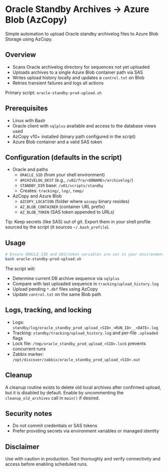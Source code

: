 # Oracle Standby Archives → Azure Blob (AzCopy)

Simple automation to upload Oracle standby archivelog files to Azure Blob Storage using AzCopy.

## Overview
- Scans Oracle archivelog directory for sequences not yet uploaded
- Uploads archives to a single Azure Blob container path via SAS
- Writes upload history locally and updates a `control.txt` on Blob
- Retries transient failures and logs all actions

Primary script: `oracle-standby-prod-upload.sh`

## Prerequisites
- Linux with Bash
- Oracle client with `sqlplus` available and access to the database views used
- AzCopy v10+ installed (binary path configured in the script)
- Azure Blob container and a valid SAS token

## Configuration (defaults in the script)
- Oracle and paths
  - `ORACLE_SID` (from your shell environment)
  - `ARCHIVELOG_DEST` (e.g., `/u02/fra/<DBNAME>/archivelog/`)
  - `STANDBY_DIR` base: `/u01/scripts/standby`
  - Creates: `tracking/`, `log/`, `temp/`
- AzCopy and Azure Blob
  - `AZCOPY_LOCATION` (folder where `azcopy` binary resides)
  - `AZ_BLOB_CONTAINER` (container URL prefix)
  - `AZ_BLOB_TOKEN` (SAS token appended to URLs)

Tip: Keep secrets (like SAS) out of git. Export them in your shell profile sourced by the script (it sources `~/.bash_profile`).

## Usage
```bash
# Ensure ORACLE_SID and SAS/token variables are set in your environment
bash oracle-standby-prod-upload.sh
```
The script will:
- Determine current DB archive sequence via `sqlplus`
- Compare with last uploaded sequence in `tracking/upload_history.log`
- Upload pending `*.dbf` files using AzCopy
- Update `control.txt` on the same Blob path

## Logs, tracking, and locking
- Logs: `standby/log/oracle_standby_prod_upload_<SID>_<RUN_ID>__<DATE>.log`
- Tracking: `standby/tracking/upload_history.log` and per-file `.uploaded` flags
- Lock file: `/tmp/oracle_standby_prod_upload_<SID>.lock` prevents concurrent runs
- Zabbix marker: `/opt/discover/zabbix/oracle_standby_prod_upload_<SID>.out`

## Cleanup
A cleanup routine exists to delete old local archives after confirmed upload, but it is disabled by default. Enable by uncommenting the `cleanup_old_archives` call in `main()` if desired.

## Security notes
- Do not commit credentials or SAS tokens
- Prefer providing secrets via environment variables or managed identity

## Disclaimer
Use with caution in production. Test thoroughly and verify connectivity and access before enabling scheduled runs.
